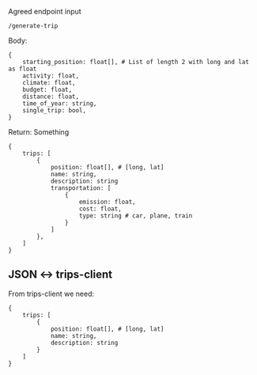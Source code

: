 Agreed endpoint input

```
/generate-trip
```

Body:

```
{
    starting_position: float[], # List of length 2 with long and lat as float
    activity: float,
    climate: float,
    budget: float,
    distance: float,
    time_of_year: string,
    single_trip: bool,
}
```

Return:
Something

```
{
    trips: [
        {
            position: float[], # [long, lat]
            name: string,
            description: string
            transportation: [
                {
                    emission: float,
                    cost: float,
                    type: string # car, plane, train
                }
            ]
        },
    ]
}
```

## JSON <-> trips-client

From trips-client we need:

```
{
    trips: [
        {
            position: float[], # [long, lat]
            name: string,
            description: string
        }
    ]
}
```
